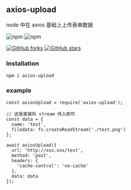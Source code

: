 ## axios-upload
node 中在 axios 基础上上传表单数据

![npm](https://img.shields.io/npm/v/axios-upload.svg)
![npm](https://img.shields.io/npm/dm/axios-upload.svg)

[![GitHub forks](https://img.shields.io/github/forks/JYFiaueng/axios-upload.svg?style=social&label=Fork)](https://github.com/JYFiaueng/axios-upload/fork)
[![GitHub stars](https://img.shields.io/github/stars/JYFiaueng/axios-upload.svg?style=social&label=Star)](https://github.com/JYFiaueng/axios-upload)

### Installation
```
npm i axios-upload 
```

### example
```
const axiosUpload = require('axios-upload');

// 这里直接将 stream 传入即可
const data = {
  name: 'test',
  filedata: fs.createReadStream('./test.png')
};

await axiosUpload({
  url: 'http://xxx.xxx/test',
  method: 'post',
  headers: {
    'cache-control': 'no-cache'
  },
  data: data
});
```